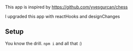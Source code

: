 This app is inspired by https://github.com/yvesgurcan/chess

I upgraded this app with reactHooks and designChanges

## Setup

You know the drill. `npm i` and all that :)
